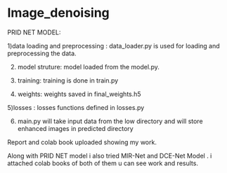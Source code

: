 # Image_denoising

PRID NET MODEL:

1)data loading and preprocessing :
                                 data_loader.py is used for loading and preprocessing the data.

2) model struture:
                   model loaded from the model.py.
3) training:
                   training is done in train.py

4) weights:
               weights saved in final_weights.h5

5)losses :
             losses functions defined in losses.py

6) main.py will take input data from the low directory and will store enhanced images in predicted directory

Report and colab book uploaded showing my work.


Along with PRID NET model i also tried MIR-Net and DCE-Net Model . i attached colab books of both of them u can see work and results.
